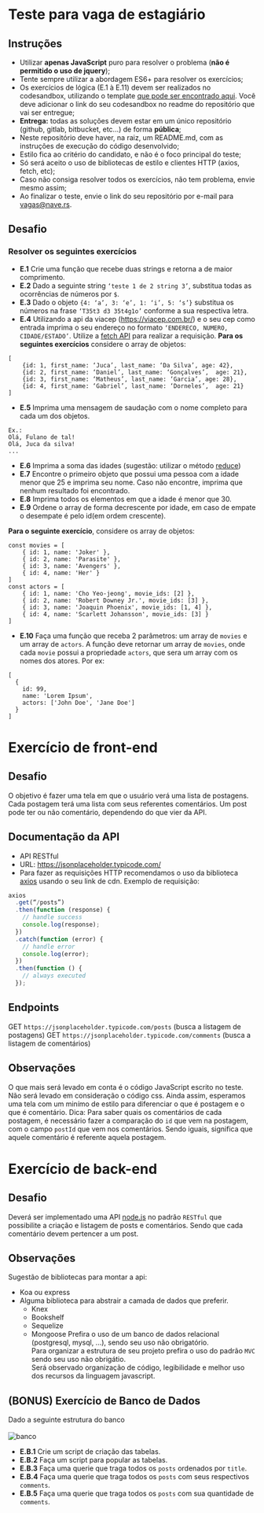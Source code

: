 # Teste para vaga de estagiário
## Instruções
- Utilizar **apenas JavaScript** puro para resolver o problema (**não é permitido o uso de jquery**);
- Tente sempre utilizar a abordagem ES6+ para resolver os exercícios;
- Os exercícios de lógica (E.1 à E.11) devem ser realizados no codesandbox, utilizando o template [que pode ser encontrado aqui](https://codesandbox.io/s/teste-estagio-template-mnqlh). Você deve adicionar o link do seu codesandbox no readme do repositório que vai ser entregue;
- **Entrega:** todas as soluções devem estar em um único repositório (github, gitlab, bitbucket, etc…) de forma **pública**;
- Neste repositório deve haver, na raiz, um README.md, com as instruções de execução do código desenvolvido;
- Estilo fica ao critério do candidato, e não é o foco principal do teste;
- Só será aceito o uso de bibliotecas de estilo e clientes HTTP (axios, fetch, etc);
- Caso não consiga resolver todos os exercícios, não tem problema, envie mesmo assim;
- Ao finalizar o teste, envie o link do seu repositório por e-mail para vagas@nave.rs.
## Desafio
### Resolver os seguintes exercícios
- **E.1** Crie uma função que recebe duas strings e retorna a de maior comprimento.
- **E.2** Dado a seguinte string `‘teste 1 de 2 string 3’`, substitua todas as ocorrências de números por `$`.
- **E.3** Dado o objeto `{4: ‘a’, 3: ‘e’, 1: ‘i’, 5: ‘s’}` substitua os números na frase `‘T35t3 d3 35t4g1o’` conforme a sua respectiva letra.
- **E.4** Utilizando a api da viacep (https://viacep.com.br/) e o seu cep como entrada imprima o seu endereço no formato `‘ENDERECO, NUMERO, CIDADE/ESTADO’`. Utilize a [fetch API]([https://developer.mozilla.org/pt-BR/docs/Web/API/Fetch_API](https://developer.mozilla.org/pt-BR/docs/Web/API/Fetch_API)) para realizar a requisição.
**Para os seguintes exercícios** considere o array de objetos:
```
[
    {id: 1, first_name: ‘Juca’, last_name: ‘Da Silva’, age: 42},
    {id: 2, first_name: ‘Daniel’, last_name: ‘Gonçalves’,  age: 21},
    {id: 3, first_name: ‘Matheus’, last_name: ‘Garcia’, age: 28},
    {id: 4, first_name: ‘Gabriel’, last_name: ‘Dorneles’,  age: 21}
]
```
- **E.5** Imprima uma mensagem de saudação com o nome completo para cada um dos objetos.
```
Ex.:
Olá, Fulano de tal!
Olá, Juca da silva!
...
```
- **E.6** Imprima a soma das idades (sugestão: utilizar o método [reduce]([https://developer.mozilla.org/pt-BR/docs/Web/JavaScript/Reference/Global_Objects/Array/reduce](https://developer.mozilla.org/pt-BR/docs/Web/JavaScript/Reference/Global_Objects/Array/reduce)))
- **E.7** Encontre o primeiro objeto que possui uma pessoa com a idade menor que 25 e imprima seu nome. Caso não encontre, imprima que nenhum resultado foi encontrado.
- **E.8** Imprima todos os elementos em que a idade é menor que 30.
- **E.9** Ordene o array de forma decrescente por idade, em caso de empate o desempate é pelo id(em ordem crescente).

**Para o seguinte exercício**, considere os array de objetos:
```
const movies = [
	{ id: 1, name: 'Joker' },
	{ id: 2, name: 'Parasite' },
	{ id: 3, name: 'Avengers' },
	{ id: 4, name: 'Her' }
]
const actors = [
	{ id: 1, name: 'Cho Yeo-jeong', movie_ids: [2] },
	{ id: 2, name: 'Robert Downey Jr.', movie_ids: [3] },
	{ id: 3, name: 'Joaquin Phoenix', movie_ids: [1, 4] },
	{ id: 4, name: 'Scarlett Johansson', movie_ids: [3] }
]
```
- **E.10** Faça uma função que receba 2 parâmetros: um array de `movies` e um array de `actors`. A função deve retornar um array de `movies`, onde cada `movie` possui a propriedade `actors`, que sera um array com os nomes dos atores. Por ex:
```
[
  {
	id: 99,
	name: 'Lorem Ipsum',
	actors: ['John Doe', 'Jane Doe']
  }
]
```

# Exercício de front-end
## Desafio
O objetivo é fazer uma tela em que o usuário verá uma lista de postagens.
Cada postagem terá uma lista com seus referentes comentários.
Um post pode ter ou não comentário, dependendo do que vier da API.
## Documentação da API
- API RESTful
- URL: https://jsonplaceholder.typicode.com/
- Para fazer as requisições HTTP recomendamos o uso da biblioteca [axios](https://github.com/axios/axios) usando o seu link de cdn.
Exemplo de requisição:
```javascript
axios
  .get(“/posts”)
  .then(function (response) {
    // handle success
    console.log(response);
  })
  .catch(function (error) {
    // handle error
    console.log(error);
  })
  .then(function () {
    // always executed
  });
```
## Endpoints
GET `https://jsonplaceholder.typicode.com/posts` (busca a listagem de postagens)
GET `https://jsonplaceholder.typicode.com/comments` (busca a listagem de comentários)
## Observações
O que mais será levado em conta é o código JavaScript escrito no teste. Não será levado em consideração o código css. Ainda assim, esperamos uma tela com um minímo de estilo para diferenciar o que é postagem e o que é comentário.
Dica: Para saber quais os comentários de cada postagem, é necessário fazer a comparação do `id` que vem na postagem, com o campo `postId` que vem nos comentários. Sendo iguais, significa que aquele comentário é referente aquela postagem.
# Exercício de back-end
## Desafio
Deverá ser implementado uma API [node.js](https://nodejs.org) no padrão `RESTful` que possibilite a criação e listagem de posts e comentários.
Sendo que cada comentário devem pertencer a um post.
## Observações
Sugestão de bibliotecas para montar a api:
- Koa ou express
- Alguma biblioteca para abstrair a camada de dados que preferir.
  - Knex
  - Bookshelf
  - Sequelize
  - Mongoose
Prefira o uso de um banco de dados relacional (postgresql, mysql, ...), sendo seu uso não obrigatório.<br>
Para organizar a estrutura de seu projeto prefira o uso do padrão `MVC` sendo seu uso não obrigátio.<br>
Será observado organização de código, legibilidade e melhor uso dos recursos da linguagem javascript.
## (BONUS) Exercício de Banco de Dados
Dado a seguinte estrutura do banco
<br><br>
![banco](https://nave-challenges.s3.amazonaws.com/Back-End-Interniship/Screenshot.png)
- **E.B.1** Crie um script de criação das tabelas.
- **E.B.2** Faça um script para popular as tabelas.
- **E.B.3** Faça uma querie que traga todos os `posts` ordenados por `title`.
- **E.B.4** Faça uma querie que traga todos os `posts` com seus respectivos `comments`.
- **E.B.5** Faça uma querie que traga todos os `posts` com sua quantidade de `comments`.
